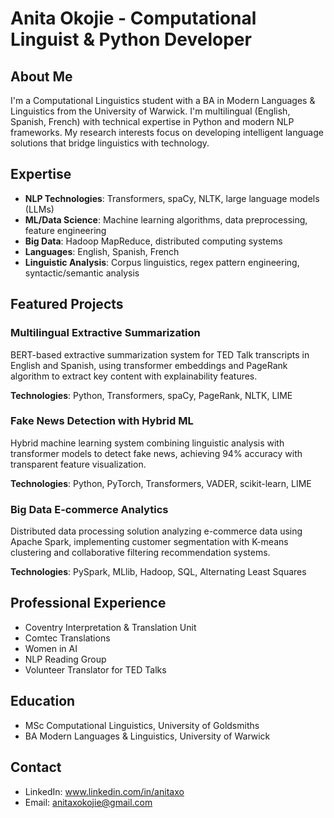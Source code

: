# Anita Okojie - Computational Linguist & Python Developer

## About Me
I'm a Computational Linguistics student with a BA in Modern Languages & Linguistics from the University of Warwick. I'm multilingual (English, Spanish, French) with technical expertise in Python and modern NLP frameworks. My research interests focus on developing intelligent language solutions that bridge linguistics with technology.

## Expertise
- **NLP Technologies**: Transformers, spaCy, NLTK, large language models (LLMs)
- **ML/Data Science**: Machine learning algorithms, data preprocessing, feature engineering
- **Big Data**: Hadoop MapReduce, distributed computing systems
- **Languages**: English, Spanish, French
- **Linguistic Analysis**: Corpus linguistics, regex pattern engineering, syntactic/semantic analysis

## Featured Projects

### Multilingual Extractive Summarization
BERT-based extractive summarization system for TED Talk transcripts in English and Spanish, using transformer embeddings and PageRank algorithm to extract key content with explainability features.

**Technologies**: Python, Transformers, spaCy, PageRank, NLTK, LIME

### Fake News Detection with Hybrid ML
Hybrid machine learning system combining linguistic analysis with transformer models to detect fake news, achieving 94% accuracy with transparent feature visualization.

**Technologies**: Python, PyTorch, Transformers, VADER, scikit-learn, LIME

### Big Data E-commerce Analytics
Distributed data processing solution analyzing e-commerce data using Apache Spark, implementing customer segmentation with K-means clustering and collaborative filtering recommendation systems.

**Technologies**: PySpark, MLlib, Hadoop, SQL, Alternating Least Squares

## Professional Experience
- Coventry Interpretation & Translation Unit
- Comtec Translations
- Women in AI
- NLP Reading Group
- Volunteer Translator for TED Talks

## Education
- MSc Computational Linguistics, University of Goldsmiths 
- BA Modern Languages & Linguistics, University of Warwick

## Contact
- LinkedIn: www.linkedin.com/in/anitaxo 
- Email: anitaxokojie@gmail.com
